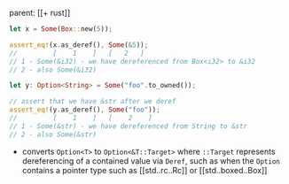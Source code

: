 parent: [[+ rust]]

```rust
let x = Some(Box::new(5));

assert_eq!(x.as_deref(), Some(&5));
//         [    1    ]   [   2   ]
// 1 - Some(&i32) - we have dereferenced from Box<i32> to &i32
// 2 - also Some(&i32)

let y: Option<String> = Some("foo".to_owned());

// assert that we have &str after we deref
assert_eq!(y.as_deref(), Some("foo"));
//         [    1    ]   [    2    ]
// 1 - Some(&str) - we have dereferenced from String to &str
// 2 - also Some(&str)
```

- converts `Option<T>` to `Option<&T::Target>` where `::Target`
  represents dereferencing of a contained value via `Deref`,
  such as when the `Option` contains a pointer type such as
  [[std..rc..Rc]] or [[std..boxed..Box]]
